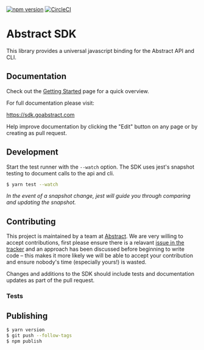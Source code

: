 [![npm version](https://badge.fury.io/js/abstract-sdk.svg)](https://badge.fury.io/js/abstract-sdk) [![CircleCI](https://circleci.com/gh/goabstract/abstract-sdk.svg?style=svg)](https://circleci.com/gh/goabstract/abstract-sdk)

# Abstract SDK

This library provides a universal javascript binding for the Abstract API and CLI.

## Documentation

Check out the [Getting Started](https://sdk.goabstract.com/docs/installation/) page for a quick overview.

For full documentation please visit:

https://sdk.goabstract.com

Help improve documentation by clicking the "Edit" button on any page or by creating as pull request.

## Development

Start the test runner with the `--watch` option. The SDK uses jest's snapshot testing to document calls to the api and cli.

```bash
$ yarn test --watch
```

*In the event of a snapshot change, jest will guide you through comparing and updating the snapshot.*

## Contributing

This project is maintained by a team at [Abstract](https://www.goabstract.com). We are very willing to accept contributions, first please ensure there is a relavant [issue in the tracker](https://github.com/goabstract/abstract-sdk/issues) and an approach has been discussed before beginning to write code – this makes it more likely we will be able to accept your contribution and ensure nobody's time (especially yours!) is wasted.

Changes and additions to the SDK should include tests and documentation updates as part of the pull request.

### Tests



## Publishing

```bash
$ yarn version
$ git push --follow-tags
$ npm publish
```
